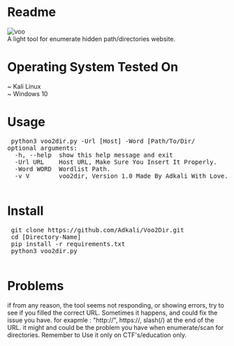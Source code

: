 
# Readme
![voo](https://user-images.githubusercontent.com/90532971/175819097-1ae99d5d-1847-40fa-b408-7acf49602c46.png)<br>
A light tool for enumerate hidden path/directories website.
# Operating System Tested On
~ Kali Linux<br>
~ Windows 10
# Usage
<pre> python3 voo2dir.py -Url [Host] -Word [Path/To/Dir/</pre]
# Optional Args
<pre>
optional arguments:
  -h, --help  show this help message and exit
  -Url URL    Host URL, Make Sure You Insert It Properly.
  -Word WORD  Wordlist Path.
  -v V        voo2dir, Version 1.0 Made By Adkali With Love.
  </pre>
  # Install
 <pre>
 git clone https://github.com/Adkali/Voo2Dir.git
 cd [Directory-Name]
 pip install -r requirements.txt
 python3 voo2dir.py
 </pre>
 # Problems
 if from any reason, the tool seems not responding, or showing errors, try to see if you filled the correct URL. Sometimes it happens, and could fix the issue you have. for exapmle : "http://", https://, slash(/) at the end of the URL. it might and could be the problem you have when enumerate/scan for directories. Remember to Use it only on CTF's/education only.
